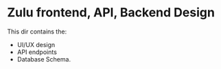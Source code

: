 # Zulu frontend, API, Backend Design

This dir contains the:
- UI/UX design
- API endpoints
- Database Schema.